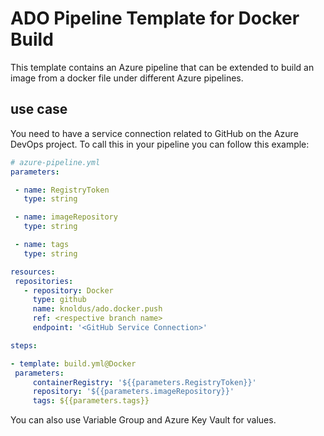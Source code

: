 # ADO Pipeline Template for Docker Build

This template contains an Azure pipeline that can be extended to build an image from a docker file under different Azure pipelines.

## use case

You need to have a service connection related to GitHub on the Azure DevOps project.
To call this in your pipeline you can follow this example:

   ```yaml
  # azure-pipeline.yml
  parameters:

    - name: RegistryToken
      type: string

    - name: imageRepository
      type: string

    - name: tags
      type: string

  resources:
    repositories:
      - repository: Docker
        type: github
        name: knoldus/ado.docker.push
        ref: <respective branch name>
        endpoint: '<GitHub Service Connection>'

  steps:

  - template: build.yml@Docker
    parameters:
        containerRegistry: '${{parameters.RegistryToken}}'
        repository: '${{parameters.imageRepository}}'
        tags: ${{parameters.tags}}
  ```

You can also use Variable Group and Azure Key Vault for values.
